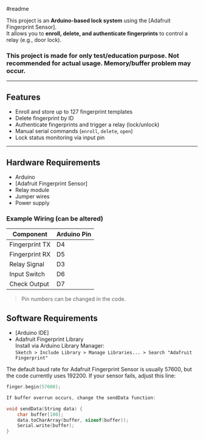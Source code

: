 #readme

This project is an **Arduino-based  lock system** using the [Adafruit Fingerprint Sensor].  
It allows you to **enroll, delete, and authenticate fingerprints** to control a relay (e.g., door lock).

### This project is made for only test/education purpose. Not recommended for actual usage. Memory/buffer problem may occur.

---

##  Features
- Enroll and store up to 127 fingerprint templates
- Delete fingerprint by ID
- Authenticate fingerprints and trigger a relay (lock/unlock)
- Manual serial commands (`enroll`, `delete`, `open`)
- Lock status monitoring via input pin

---

##  Hardware Requirements
- Arduino
- [Adafruit Fingerprint Sensor]
- Relay module 
- Jumper wires
- Power supply

### Example Wiring (can be altered)
| Component              | Arduino Pin |
|-------------------------|-------------|
| Fingerprint TX         | D4 |
| Fingerprint RX         | D5 |
| Relay Signal           | D3 |
| Input Switch           | D6 |
| Check Output           | D7 |

>  Pin numbers can be changed in the code.


##  Software Requirements
- [Arduino IDE]
- Adafruit Fingerprint Library  
  Install via Arduino Library Manager:  
  `Sketch > Include Library > Manage Libraries... > Search "Adafruit Fingerprint"`

The default baud rate for Adafruit Fingerprint Sensor is usually 57600,
but the code currently uses 192200. If your sensor fails, adjust this line:
```cpp
finger.begin(57600);

If buffer overrun occurs, change the sendData function:

void sendData(String data) {
    char buffer[100];
    data.toCharArray(buffer, sizeof(buffer));
    Serial.write(buffer);
}

